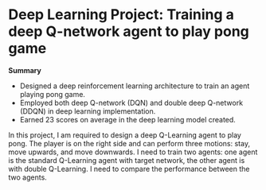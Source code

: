 # Deep Learning Project: Training a deep Q-network agent to play pong game

**Summary**

- Designed a deep reinforcement learning architecture to train an agent playing pong game.
- Employed both deep Q-network (DQN) and double deep Q-network (DDQN) in deep learning implementation.
- Earned 23 scores on average in the deep learning model created.

In this project, I am required to design a deep Q-Learning agent to play pong. The 
player is on the right side and can perform three motions: stay, move upwards, 
and move downwards. I need to train two agents: one agent is the 
standard Q-Learning agent with target network, the other agent is with double 
Q-Learning. I need to compare the performance between the two 
agents. 
